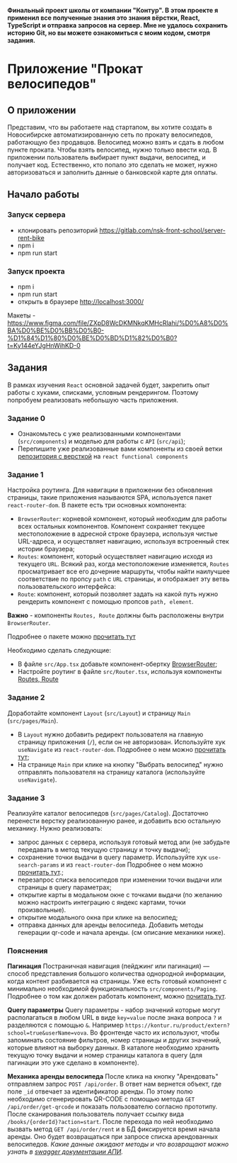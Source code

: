 **Финальный проект школы от компании "Контур". В этом проекте я применил все полученные знания это знания вёрстки, React, TypeScript и отправка запросов на сервер. Мне не удалось сохранить историю Git, но вы можете ознакомиться с моим кодом, смотря задания.**

# Приложение "Прокат велосипедов"

## О приложении

Представим, что вы работаете над стартапом, вы хотите создать в Новосибирске автоматизированную сеть по прокату велосипедов, работающую без продавцов. Велосипед можно взять и сдать в любом пункте проката. Чтобы взять велосипед, нужно только ввести код.
В приложении пользователь выбирает пункт выдачи, велосипед, и получает код. Естественно, кто попало это сделать не может, нужно авторизоваться и заполнить данные о банковской карте для оплаты.

## Начало работы

### Запуск сервера

- клонировать репозиторий <https://gitlab.com/nsk-front-school/server-rent-bike>
- npm i
- npm run start

### Запуск проекта

- npm i
- npm run start
- открыть в браузере <http://localhost:3000/>

Макеты - <https://www.figma.com/file/ZXpD8WcDKMNkqKMHcRlahi/%D0%A8%D0%BA%D0%BE%D0%BB%D0%B0-%D1%84%D1%80%D0%BE%D0%BD%D1%82%D0%B0?t=Ky144eYJgHnWihKD-0>

## Задания

В рамках изучения `React` основной задачей будет, закрепить опыт работы с хуками, списками, условным рендерингом. Поэтому попробуем реализовать небольшую часть приложения.

### Задание 0

- Ознакомьтесь с уже реализованными компонентами (`src/components`) и моделью для работы с `API` (`src/api`);
- Перепишите уже реализованные вами компоненты из своей ветки [репозитория с версткой](https://gitlab.com/nsk-front-school/rentbike) на `react functional components`

### Задание 1

Настройка роутинга. Для навигации в приложении без обновления страницы, такие приложения называются SPA, используется пакет `react-router-dom`. В пакете есть три основных компонента:

- `BrowserRouter`: корневой компонент, который необходим для работы всех остальных компонентов. Компонент сохраняет текущее местоположение в адресной строке браузера, используя чистые URL-адреса, и осуществляет навигацию, используя встроенный стек истории браузера;
- `Routes`: компонент, который осуществляет навигацию исходя из текущего `URL`. Всякий раз, когда местоположение изменяется, `Routes` просматривает все его дочерние маршруты, чтобы найти наилучшее соответствие по пропсу `path` с `URL` страницы, и отображает эту ветвь пользовательского интерфейса:
- `Route`: компонент, который позволяет задать на какой путь нужно рендерить компонент с помощью пропсов `path, element`.

**Важно** - компоненты `Routes, Route` должны быть расположены внутри `BrowserRouter`.

Подробнее о пакете можно [прочитать тут](https://reactrouter.com/en/main/start/tutorial)

Необходимо сделать следующие:

- В файле `src/App.tsx` добавьте компонент-обертку [BrowserRouter](https://reactrouter.com/en/main/router-components/browser-router);
- Настройте роутинг в файле `src/Router.tsx`, используя компоненты [Routes, Route](https://reactrouter.com/en/main/components/routes)

### Задание 2

Доработайте компонент `Layout` (`src/Layout`) и страницу `Main` (`src/pages/Main`).

- В `Layout` нужно добавить редирект пользователя на главную страницу приложения (`/`), если он не авторизован. Используйте хук `useNavigate` из `react-router-dom`. Подробнее о нем можно [прочитать тут](https://reactrouter.com/en/main/hooks/use-navigate);
- На странице `Main` при клике на кнопку "Выбрать велосипед" нужно отправлять пользователя на страницу каталога (используйте `useNavigate`).

### Задание 3

Реализуйте каталог велосипедов (`src/pages/Catalog`). Достаточно перенести верстку реализованную ранее, и добавить всю остальную механику.
Нужно реализовать:

- запрос данных с сервера, используя готовый метод апи (не забудьте передавать в метод текущую страницу и точку выдачи);
- сохранение точки выдачи в query параметр. Используйте хук `use-search-params` и из `react-router-dom` Подробнее о нем можно [прочитать тут](https://reactrouter.com/en/main/hooks/use-search-params).;
- перезапрос списка велосипедов при изменении точки выдачи или страницы в query параметрах;
- открытие карты в модальном окне с точками выдачи (по желанию можно настроить интеграцию с яндекс картами, точки произвольные).
- открытие модального окна при клике на велосипед;
- отправка данных для аренды велосипеда. Добавить методы генерации qr-code и начала аренды. (см описание механики ниже).

### Пояснения

**Пагинация**
Постраничная навигация (пейджинг или пагинация) — способ представления большого количества однородной информации, когда контент разбивается на страницы. Уже есть готовый компонент с минимально необходимой функциональность `src/components/Paging`. Подробнее о том как должен работать компонент, можно [почитать тут](https://guides.kontur.ru/components/paging/).

**Query параметры**
Query параметры - набор значений которые могут располагаться в любом URL в виде `key=value` после знака вопроса `?` и разделяются с помощью `&`. Например `https://kontur.ru/product/extern?school=true&userName=vova`.
Во фронтенде часто их используют, чтобы запоминать состояние фильтров, номер страницы и других значений, которые влияют на выборку данных. В каталоге необходимо хранить текущую точку выдачи и номер страницы каталога в query (для пагинации это уже сделано в компоненте).

**Механика аренды велосипеда**
После клика на кнопку "Арендовать" отправляем запрос `POST /api/order`. В ответ нам вернется объект, где поле `_id` отвечает за идентификатор аренды. По этому полю необходимо сгенерировать QR-CODE с помощью метода `GET /api/order/get-qrcode` и показать пользователю согласно прототипу. После сканирования пользователь получает ссылку вида `/books/{orderId}?action=start`. После перехода по ней необходимо вызвать метод `GET /api/order/rent` и в БД фиксируется время начала аренды. Оно будет возвращаться при запросе списка арендованных велосипедов.
_Какие данные ожидают методы и что возвращают можно узнать в [swagger документации АПИ](http://localhost:3010/api)._
